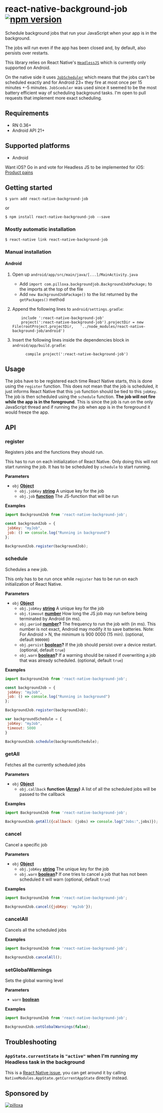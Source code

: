 # react-native-background-job [![npm version](https://badge.fury.io/js/react-native-background-job.svg)](https://badge.fury.io/js/react-native-background-job)

Schedule background jobs that run your JavaScript when your app is in the background. 

The jobs will run even if the app has been closed and, by default, also persists over restarts.

This library relies on React Native's [`HeadlessJS`](https://facebook.github.io/react-native/docs/headless-js-android.html) which is currently only supported on Android.

On the native side it uses [`JobScheduler`](https://developer.android.com/reference/android/app/job/JobScheduler.html) which means that the jobs can't be scheduled exactly and for Android 23+ they fire at most once per 15 minutes +-5 minutes. `JobSceduler` was used since it seemed to be the most battery efficient way of scheduling background tasks. I'm open to pull requests that implement more exact scheduling.

## Requirements

-   RN 0.36+
-   Android API 21+

## Supported platforms

-   Android

Want iOS? Go in and vote for Headless JS to be implemented for iOS: [Product pains](https://productpains.com/post/react-native/headless-js-for-ios)

## Getting started

`$ yarn add react-native-background-job`

or

`$ npm install react-native-background-job --save`

### Mostly automatic installation

`$ react-native link react-native-background-job`

### Manual installation

<!--
#### iOS

1. In XCode, in the project navigator, right click `Libraries` ➜ `Add Files to [your project's name]`
2. Go to `node_modules` ➜ `react-native-background-job` and add `RNBackgroundJob.xcodeproj`
3. In XCode, in the project navigator, select your project. Add `libRNBackgroundJob.a` to your project's `Build Phases` ➜ `Link Binary With Libraries`
4. Run your project (`Cmd+R`)<

-->

#### Android

1.  Open up `android/app/src/main/java/[...]/MainActivity.java`
    -   Add `import com.pilloxa.backgroundjob.BackgroundJobPackage;` to the imports at the top of the file
    -   Add `new BackgroundJobPackage()` to the list returned by the `getPackages()` method
2.  Append the following lines to `android/settings.gradle`:


            include ':react-native-background-job'
            project(':react-native-background-job').projectDir = new File(rootProject.projectDir, 	'../node_modules/react-native-background-job/android')

3.  Insert the following lines inside the dependencies block in `android/app/build.gradle`:


              compile project(':react-native-background-job')

## Usage

The jobs have to be registered each time React Native starts, this is done using the `register` function. This does not mean that the job is scheduled, it just informs React Native that this `job` function should be tied to this `jobKey`. The job is then scheduled using the `schedule` function. **The job will not fire while the app is in the foreground**. This is since the job is run on the only JavaScript thread and if running the job when app is in the foreground it would freeze the app.

## API

<!-- Generated by documentation.js. Update this documentation by updating the source code. -->

### register

Registers jobs and the functions they should run. 

This has to run on each initialization of React Native. Only doing this will not start running the job. It has to be scheduled by `schedule` to start running.

**Parameters**

-   `obj` **[Object](https://developer.mozilla.org/en-US/docs/Web/JavaScript/Reference/Global_Objects/Object)** 
    -   `obj.jobKey` **[string](https://developer.mozilla.org/en-US/docs/Web/JavaScript/Reference/Global_Objects/String)** A unique key for the job
    -   `obj.job` **[function](https://developer.mozilla.org/en-US/docs/Web/JavaScript/Reference/Statements/function)** The JS-function that will be run

**Examples**

```javascript
import BackgroundJob from 'react-native-background-job';

const backgroundJob = {
 jobKey: "myJob",
 job: () => console.log("Running in background")
};

BackgroundJob.register(backgroundJob);
```

### schedule

Schedules a new job. 

This only has to be run once while `register` has to be run on each initialization of React Native.

**Parameters**

-   `obj` **[Object](https://developer.mozilla.org/en-US/docs/Web/JavaScript/Reference/Global_Objects/Object)** 
    -   `obj.jobKey` **[string](https://developer.mozilla.org/en-US/docs/Web/JavaScript/Reference/Global_Objects/String)** A unique key for the job
    -   `obj.timeout` **[number](https://developer.mozilla.org/en-US/docs/Web/JavaScript/Reference/Global_Objects/Number)** How long the JS job may run before being terminated by Android (in ms).
    -   `obj.period` **[number](https://developer.mozilla.org/en-US/docs/Web/JavaScript/Reference/Global_Objects/Number)?** The frequency to run the job with (in ms). This number is not exact, Android may modify it to save batteries. Note: For Android > N, the minimum is 900 0000 (15 min). (optional, default `900000`)
    -   `obj.persist` **[boolean](https://developer.mozilla.org/en-US/docs/Web/JavaScript/Reference/Global_Objects/Boolean)?** If the job should persist over a device restart. (optional, default `true`)
    -   `obj.warn` **[boolean](https://developer.mozilla.org/en-US/docs/Web/JavaScript/Reference/Global_Objects/Boolean)?** If a warning should be raised if overwriting a job that was already scheduled. (optional, default `true`)

**Examples**

```javascript
import BackgroundJob from 'react-native-background-job';

const backgroundJob = {
 jobKey: "myJob",
 job: () => console.log("Running in background")
};

BackgroundJob.register(backgroundJob);

var backgroundSchedule = {
 jobKey: "myJob",
 timeout: 5000
}

BackgroundJob.schedule(backgroundSchedule);
```

### getAll

Fetches all the currently scheduled jobs

**Parameters**

-   `obj` **[Object](https://developer.mozilla.org/en-US/docs/Web/JavaScript/Reference/Global_Objects/Object)** 
    -   `obj.callback` **function ([Array](https://developer.mozilla.org/en-US/docs/Web/JavaScript/Reference/Global_Objects/Array))** A list of all the scheduled jobs will be passed to the callback

**Examples**

```javascript
import BackgroundJob from 'react-native-background-job';

BackgroundJob.getAll({callback: (jobs) => console.log("Jobs:",jobs)});
```

### cancel

Cancel a specific job

**Parameters**

-   `obj` **[Object](https://developer.mozilla.org/en-US/docs/Web/JavaScript/Reference/Global_Objects/Object)** 
    -   `obj.jobKey` **[string](https://developer.mozilla.org/en-US/docs/Web/JavaScript/Reference/Global_Objects/String)** The unique key for the job
    -   `obj.warn` **[boolean](https://developer.mozilla.org/en-US/docs/Web/JavaScript/Reference/Global_Objects/Boolean)?** If one tries to cancel a job that has not been scheduled it will warn (optional, default `true`)

**Examples**

```javascript
import BackgroundJob from 'react-native-background-job';

BackgroundJob.cancel({jobKey: 'myJob'});
```

### cancelAll

Cancels all the scheduled jobs

**Examples**

```javascript
import BackgroundJob from 'react-native-background-job';

BackgroundJob.cancelAll();
```

### setGlobalWarnings

Sets the global warning level

**Parameters**

-   `warn` **[boolean](https://developer.mozilla.org/en-US/docs/Web/JavaScript/Reference/Global_Objects/Boolean)** 

**Examples**

```javascript
import BackgroundJob from 'react-native-background-job';

BackgroundJob.setGlobalWarnings(false);
```

## Troubleshooting

### `AppState.currentState` is `"active"` when I'm running my Headless task in the background

This is a [React Native issue](https://github.com/facebook/react-native/issues/11561), you can get around it by calling `NativeModules.AppState.getCurrentAppState` directly instead.


## Sponsored by

[![pilloxa](http://pilloxa.com/images/pilloxa-round-logo.svg)](http://pilloxa.com)

